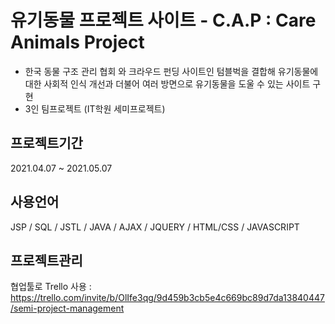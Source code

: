 # 유기동물 프로젝트 사이트 -  C.A.P : Care Animals Project 

- 한국 동물 구조 관리 협회 와 크라우드 펀딩 사이트인 텀블벅을 결합해 
유기동물에 대한 사회적 인식 개선과 더불어 여러 방면으로 유기동물을 도울 수 있는 사이트 구현
- 3인 팀프로젝트 (IT학원 세미프로젝트)




프로젝트기간
----------
2021.04.07 ~ 2021.05.07


사용언어
-----------------------
JSP / SQL / JSTL / JAVA / AJAX / JQUERY / HTML/CSS / JAVASCRIPT



프로젝트관리
-------------------------
 협업툴로 Trello 사용 :
 https://trello.com/invite/b/OlIfe3qg/9d459b3cb5e4c669bc89d7da13840447/semi-project-management
